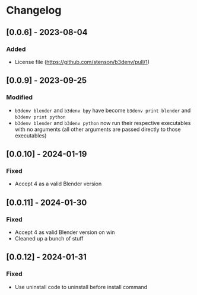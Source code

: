 # Changelog

## [0.0.6] - 2023-08-04
### Added
- License file (https://github.com/stenson/b3denv/pull/1)

## [0.0.9] - 2023-09-25
### Modified
- `b3denv blender` and `b3denv bpy` have become `b3denv print blender` and `b3denv print python`
- `b3denv blender` and `b3denv python` now run their respective executables with no arguments (all other arguments are passed directly to those executables)

## [0.0.10] - 2024-01-19
### Fixed
- Accept 4 as a valid Blender version

## [0.0.11] - 2024-01-30
### Fixed
- Accept 4 as valid Blender version on win
- Cleaned up a bunch of stuff

## [0.0.12] - 2024-01-31
### Fixed
- Use uninstall code to uninstall before install command